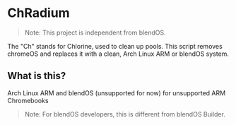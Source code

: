 # ChRadium
> Note: This project is independent from blendOS.

The "Ch" stands for Chlorine, used to clean up pools. This script removes chromeOS and replaces it with a clean, Arch Linux ARM or blendOS system.

## What is this?

Arch Linux ARM and blendOS (unsupported for now) for unsupported ARM Chromebooks

> Note: For blendOS developers, this is different from blendOS Builder.
